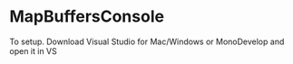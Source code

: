 # MapBuffersConsole

To setup. Download Visual Studio for Mac/Windows or MonoDevelop and open it in VS
